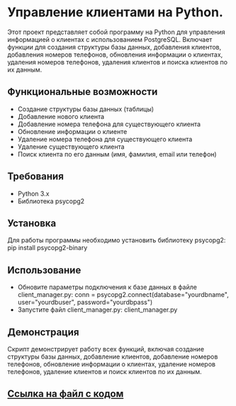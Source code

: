 # Управление клиентами на Python.

Этот проект представляет собой программу на Python для управления информацией о клиентах с использованием PostgreSQL. Включает функции для создания структуры базы данных, добавления клиентов, добавления номеров телефонов, обновления информации о клиентах, удаления номеров телефонов, удаления клиентов и поиска клиентов по их данным.

## Функциональные возможности

- Создание структуры базы данных (таблицы)
- Добавление нового клиента
- Добавление номера телефона для существующего клиента
- Обновление информации о клиенте
- Удаление номера телефона для существующего клиента
- Удаление существующего клиента
- Поиск клиента по его данным (имя, фамилия, email или телефон)

## Требования

- Python 3.x
- Библиотека psycopg2

## Установка

Для работы программы необходимо установить библиотеку psycopg2: pip install psycopg2-binary

## Использование

- Обновите параметры подключения к базе данных в файле client_manager.py: conn = psycopg2.connect(database="yourdbname", user="yourdbuser", password="yourdbpass")
- Запустите файл client_manager.py: client_manager.py

## Демонстрация
Скрипт демонстрирует работу всех функций, включая создание структуры базы данных, добавление клиентов, добавление номеров телефонов, обновление информации о клиентах, удаление номеров телефонов, удаление клиентов и поиск клиентов по их данным.

## [Ссылка на файл с кодом](./client-management.py)